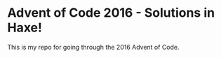 # Advent of Code 2016 - Solutions in Haxe!

This is my repo for going through the 2016 Advent of Code.
